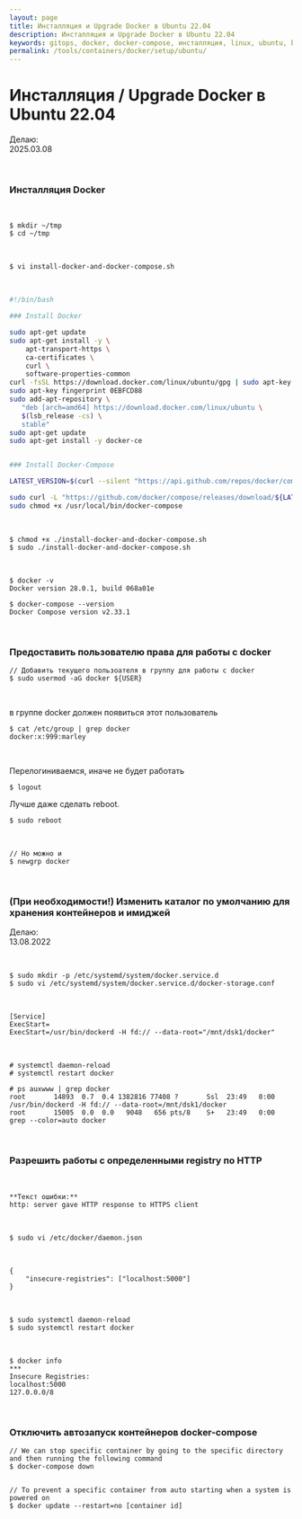 ```yaml
---
layout: page
title: Инсталляция и Upgrade Docker в Ubuntu 22.04
description: Инсталляция и Upgrade Docker в Ubuntu 22.04
keywords: gitops, docker, docker-compose, инсталляция, linux, ubuntu, bash скрипт
permalink: /tools/containers/docker/setup/ubuntu/
---
```


# Инсталляция / Upgrade Docker в Ubuntu 22.04

Делаю:  
2025.03.08

<br/>

### Инсталляция Docker

<br/>

```
$ mkdir ~/tmp
$ cd ~/tmp
```

<br/>

```
$ vi install-docker-and-docker-compose.sh
```

<br/>

```bash
#!/bin/bash

### Install Docker

sudo apt-get update
sudo apt-get install -y \
    apt-transport-https \
    ca-certificates \
    curl \
    software-properties-common
curl -fsSL https://download.docker.com/linux/ubuntu/gpg | sudo apt-key add -
sudo apt-key fingerprint 0EBFCD88
sudo add-apt-repository \
   "deb [arch=amd64] https://download.docker.com/linux/ubuntu \
   $(lsb_release -cs) \
   stable"
sudo apt-get update
sudo apt-get install -y docker-ce


### Install Docker-Compose

LATEST_VERSION=$(curl --silent "https://api.github.com/repos/docker/compose/releases/latest" | grep '"tag_name"' | sed -E 's/.*"([^"]+)".*/\1/')

sudo curl -L "https://github.com/docker/compose/releases/download/${LATEST_VERSION}/docker-compose-$(uname -s)-$(uname -m)" -o /usr/local/bin/docker-compose
sudo chmod +x /usr/local/bin/docker-compose
```

<br/>

```
$ chmod +x ./install-docker-and-docker-compose.sh
$ sudo ./install-docker-and-docker-compose.sh
```

<br/>

```
$ docker -v
Docker version 28.0.1, build 068a01e

$ docker-compose --version
Docker Compose version v2.33.1
```

<br/>

### Предоставить пользователю права для работы с docker

```
// Добавить текущего пользоателя в группу для работы с docker
$ sudo usermod -aG docker ${USER}
```

<br/>

в группе docker должен появиться этот пользователь

```
$ cat /etc/group | grep docker
docker:x:999:marley
```

<br/>

Перелогиниваемся, иначе не будет работать

```
$ logout
```

Лучше даже сделать reboot.

```
$ sudo reboot
```

<br/>

```
// Но можно и
$ newgrp docker
```

<br/>

### (При необходимости!) Изменить каталог по умолчанию для хранения контейнеров и имиджей

Делаю:  
13.08.2022

<br/>

```
$ sudo mkdir -p /etc/systemd/system/docker.service.d
$ sudo vi /etc/systemd/system/docker.service.d/docker-storage.conf
```

<br/>

```
[Service]
ExecStart=
ExecStart=/usr/bin/dockerd -H fd:// --data-root="/mnt/dsk1/docker"
```

<br/>

```
# systemctl daemon-reload
# systemctl restart docker
```

```
# ps auxwww | grep docker
root       14893  0.7  0.4 1382816 77408 ?       Ssl  23:49   0:00 /usr/bin/dockerd -H fd:// --data-root=/mnt/dsk1/docker
root       15005  0.0  0.0   9048   656 pts/8    S+   23:49   0:00 grep --color=auto docker

```

<br/>

### Разрешить работы с определенными registry по HTTP

<br/>

```
**Текст ошибки:**
http: server gave HTTP response to HTTPS client
```

<br/>

```
$ sudo vi /etc/docker/daemon.json
```

<br/>

```
{
    "insecure-registries": ["localhost:5000"]
}
```

<br/>

```
$ sudo systemctl daemon-reload
$ sudo systemctl restart docker
```

<br/>

```
$ docker info
***
Insecure Registries:
localhost:5000
127.0.0.0/8
```

<br/>

### Отключить автозапуск контейнеров docker-compose

```
// We can stop specific container by going to the specific directory and then running the following command
$ docker-compose down


// To prevent a specific container from auto starting when a system is powered on
$ docker update --restart=no [container id]
```
